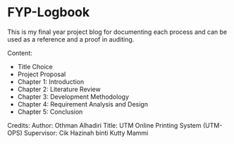 # FYP-Logbook
This is my final year project blog for documenting each process and can be used as a reference and a proof in auditing.

Content:
-  Title Choice
-  Project Proposal
-  Chapter 1: Introduction
-  Chapter 2: Literature Review
-  Chapter 3: Development Methodology
-  Chapter 4: Requirement Analysis and Design
-  Chapter 5: Conclusion

Credits:
Author: Othman Alhadiri
Title: UTM Online Printing System (UTM-OPS)
Supervisor: Cik Hazinah binti Kutty Mammi
